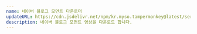 ```yaml
---
name: 네이버 블로그 모먼트 다운로더
updateURL: https://cdn.jsdelivr.net/npm/kr.myso.tampermonkey@latest/service/com.naver.blog-moment.downloader.user.js
description: 네이버 블로그 모먼트 영상을 다운로드 합니다.
---
```


